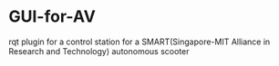 # GUI-for-AV
rqt plugin for a control station for a SMART(Singapore-MIT Alliance in Research and Technology) autonomous scooter 

